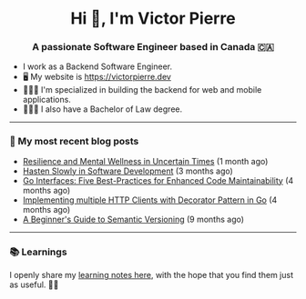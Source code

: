 <h1 align="center">Hi 👋, I'm Victor Pierre</h1>
<h3 align="center">A passionate Software Engineer based in Canada 🇨🇦</h3>

- I work as a Backend Software Engineer.
- 🖥 My website is https://victorpierre.dev
- 👨🏻‍💻 I'm specialized in building the backend for web and mobile applications.
- 👨🏻‍⚖️ I also have a Bachelor of Law degree.

---

### 📝 My most recent blog posts

- [Resilience and Mental Wellness in Uncertain Times](https://victorpierre.dev/blog/mental-health/) (1 month ago)
- [Hasten Slowly in Software Development](https://victorpierre.dev/blog/festina-lente/) (3 months ago)
- [Go Interfaces: Five Best-Practices for Enhanced Code Maintainability](https://victorpierre.dev/blog/five-go-interfaces-best-practices/) (4 months ago)
- [Implementing multiple HTTP Clients with Decorator Pattern in Go](https://victorpierre.dev/blog/decorator-pattern-in-go/) (4 months ago)
- [A Beginner&#39;s Guide to Semantic Versioning](https://victorpierre.dev/blog/beginners-guide-semantic-versioning/) (9 months ago)

---

### 📚 Learnings
I openly share my [learning notes here](https://victorpierre.dev/learning/), with the hope that you find them just as useful. 🙇🏻
